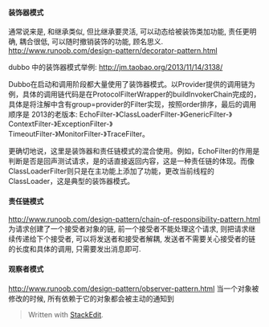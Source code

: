 #### 装饰器模式
通常说来是, 和继承类似, 但比继承要灵活, 可以动态给被装饰类加功能, 责任更明确, 耦合很低, 可以随时撤销装饰的功能, 顾名思义. 
http://www.runoob.com/design-pattern/decorator-pattern.html

dubbo 中的装饰器模式举例: 
http://jm.taobao.org/2013/11/14/3138/

Dubbo在启动和调用阶段都大量使用了装饰器模式。以Provider提供的调用链为例，具体的调用链代码是在ProtocolFilterWrapper的buildInvokerChain完成的，具体是将注解中含有group=provider的Filter实现，按照order排序，最后的调用顺序是
2013的老版本: 
EchoFilter-》ClassLoaderFilter-》GenericFilter-》ContextFilter-》ExceptionFilter-》  
TimeoutFilter-》MonitorFilter-》TraceFilter。

更确切地说，这里是装饰器和责任链模式的混合使用。例如，EchoFilter的作用是判断是否是回声测试请求，是的话直接返回内容，这是一种责任链的体现。而像ClassLoaderFilter则只是在主功能上添加了功能，更改当前线程的ClassLoader，这是典型的装饰器模式。

#### 责任链模式
http://www.runoob.com/design-pattern/chain-of-responsibility-pattern.html
为请求创建了一个接受者对象的链, 前一个接受者不能处理这个请求, 则把请求继续传递给下个接受者, 可以将发送者和接受者解耦, 发送者不需要关心接受者的链的长度和具体的调用, 只需要发出消息即可. 

#### 观察者模式
http://www.runoob.com/design-pattern/observer-pattern.html
当一个对象被修改的时候, 所有依赖于它的对象都会被主动的通知到
> Written with [StackEdit](https://stackedit.io/).
<!--stackedit_data:
eyJoaXN0b3J5IjpbLTQ4NzU3NDUwMyw2NTQ4NzkzNTJdfQ==
-->